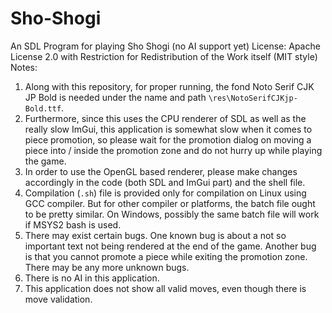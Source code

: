 # Sho-Shogi
An SDL Program for playing Sho Shogi (no AI support yet)
License: Apache License 2.0 with Restriction for Redistribution of the Work itself (MIT style)  
Notes:  
1. Along with this repository, for proper running, the fond Noto Serif CJK JP Bold is needed under the name and path `\res\NotoSerifCJKjp-Bold.ttf`.
2. Furthermore, since this uses the CPU renderer of SDL as well as the really slow ImGui, this application is somewhat slow when it comes to piece promotion, so please wait for the promotion dialog on moving a piece into / inside the promotion zone and do not hurry up while playing the game.
3. In order to use the OpenGL based renderer, please make changes accordingly in the code (both SDL and ImGui part) and the shell file.
4. Compilation (`.sh`) file is provided only for compilation on Linux using GCC compiler. But for other compiler or platforms, the batch file ought to be pretty similar. On Windows, possibly the same batch file will work if MSYS2 bash is used.
5. There may exist certain bugs. One known bug is about a not so important text not being rendered at the end of the game. Another bug is that you cannot promote a piece while exiting the promotion zone. There may be any more unknown bugs.
6. There is no AI in this application.
7. This application does not show all valid moves, even though there is move validation.
